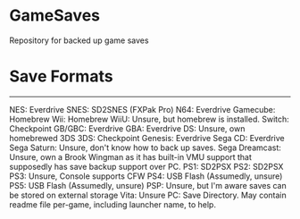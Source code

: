 # GameSaves
Repository for backed up game saves

# Save Formats
---
NES: Everdrive
SNES: SD2SNES (FXPak Pro)
N64: Everdrive
Gamecube: Homebrew
Wii: Homebrew
WiiU: Unsure, but homebrew is installed.
Switch: Checkpoint
GB/GBC: Everdrive
GBA: Everdrive
DS: Unsure, own homebrewed 3DS
3DS: Checkpoint
Genesis: Everdrive
Sega CD: Everdrive
Sega Saturn: Unsure, don't know how to back up saves.
Sega Dreamcast: Unsure, own a Brook Wingman as it has built-in VMU support that supposedly has save backup support over PC.
PS1: SD2PSX
PS2: SD2PSX
PS3: Unsure, Console supports CFW
PS4: USB Flash (Assumedly, unsure)
PS5: USB Flash (Assumedly, unsure)
PSP: Unsure, but I'm aware saves can be stored on external storage
Vita: Unsure
PC: Save Directory. May contain readme file per-game, including launcher name, to help.
